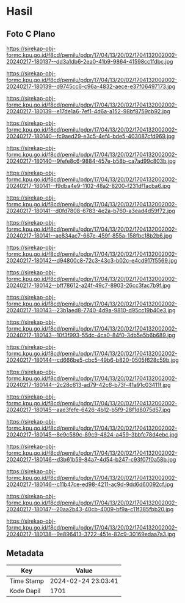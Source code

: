 # Hasil

## Foto C Plano

https://sirekap-obj-formc.kpu.go.id/f8cd/pemilu/pdpr/17/04/13/20/02/1704132002002-20240217-180137--dd3a1db6-2ea0-41b9-9864-41598cc1fdbc.jpg

https://sirekap-obj-formc.kpu.go.id/f8cd/pemilu/pdpr/17/04/13/20/02/1704132002002-20240217-180139--d9745cc6-c96a-4832-aece-e37f06497173.jpg

https://sirekap-obj-formc.kpu.go.id/f8cd/pemilu/pdpr/17/04/13/20/02/1704132002002-20240217-180139--e17de1a6-7ef1-4d6a-a152-98bf8759cb92.jpg

https://sirekap-obj-formc.kpu.go.id/f8cd/pemilu/pdpr/17/04/13/20/02/1704132002002-20240217-180140--fc9aed29-e3c5-4ef4-bde5-403087cfd969.jpg

https://sirekap-obj-formc.kpu.go.id/f8cd/pemilu/pdpr/17/04/13/20/02/1704132002002-20240217-180140--9fefe8c6-9884-457e-b58b-ca7ad99c803b.jpg

https://sirekap-obj-formc.kpu.go.id/f8cd/pemilu/pdpr/17/04/13/20/02/1704132002002-20240217-180141--f9dba4e9-1102-48a2-8200-f231df1acba6.jpg

https://sirekap-obj-formc.kpu.go.id/f8cd/pemilu/pdpr/17/04/13/20/02/1704132002002-20240217-180141--d0fd7808-6783-4e2a-b760-a3ead4d59f72.jpg

https://sirekap-obj-formc.kpu.go.id/f8cd/pemilu/pdpr/17/04/13/20/02/1704132002002-20240217-180141--ae834ac7-667e-459f-855a-158fbc18b2b6.jpg

https://sirekap-obj-formc.kpu.go.id/f8cd/pemilu/pdpr/17/04/13/20/02/1704132002002-20240217-180142--d94800c8-72c3-43c3-b02c-e4cd917f5569.jpg

https://sirekap-obj-formc.kpu.go.id/f8cd/pemilu/pdpr/17/04/13/20/02/1704132002002-20240217-180142--bff78612-a24f-49c7-8903-26cc3fac7b9f.jpg

https://sirekap-obj-formc.kpu.go.id/f8cd/pemilu/pdpr/17/04/13/20/02/1704132002002-20240217-180143--23b1aed8-7740-4d9a-9810-d95cc19b40e3.jpg

https://sirekap-obj-formc.kpu.go.id/f8cd/pemilu/pdpr/17/04/13/20/02/1704132002002-20240217-180143--10f3f993-55dc-4ca0-84f0-3db5e5b6b689.jpg

https://sirekap-obj-formc.kpu.go.id/f8cd/pemilu/pdpr/17/04/13/20/02/1704132002002-20240217-180144--cd666be5-cbc5-49b6-b820-0505f628c59b.jpg

https://sirekap-obj-formc.kpu.go.id/f8cd/pemilu/pdpr/17/04/13/20/02/1704132002002-20240217-180144--2c28c613-ad79-42c6-b73f-41a91c03411f.jpg

https://sirekap-obj-formc.kpu.go.id/f8cd/pemilu/pdpr/17/04/13/20/02/1704132002002-20240217-180145--aae3fefe-6426-4b12-b5f9-28f1d8075d57.jpg

https://sirekap-obj-formc.kpu.go.id/f8cd/pemilu/pdpr/17/04/13/20/02/1704132002002-20240217-180145--8e9c589c-89c9-4824-a459-3bbfc78d4ebc.jpg

https://sirekap-obj-formc.kpu.go.id/f8cd/pemilu/pdpr/17/04/13/20/02/1704132002002-20240217-180146--d3b61b59-84a7-4d54-b247-c93f07f0a58b.jpg

https://sirekap-obj-formc.kpu.go.id/f8cd/pemilu/pdpr/17/04/13/20/02/1704132002002-20240217-180146--c11b47ce-ed98-4211-ac9d-9dd6d60092cf.jpg

https://sirekap-obj-formc.kpu.go.id/f8cd/pemilu/pdpr/17/04/13/20/02/1704132002002-20240217-180147--20aa2b43-40cb-4009-bf9a-c11f385fbb20.jpg

https://sirekap-obj-formc.kpu.go.id/f8cd/pemilu/pdpr/17/04/13/20/02/1704132002002-20240217-180138--9e896413-3722-451e-82c9-30169edaa7a3.jpg


## Metadata

| Key        | Value               |
| ---------- | ------------------- |
| Time Stamp | 2024-02-24 23:03:41 |
| Kode Dapil | 1701                |



